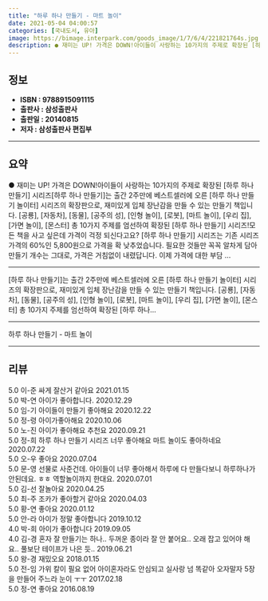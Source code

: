 ```yaml
---
title: "하루 하나 만들기 - 마트 놀이"
date: 2021-05-04 04:00:57
categories: [국내도서, 유아]
image: https://bimage.interpark.com/goods_image/1/7/6/4/221821764s.jpg
description: ● 재미는 UP! 가격은 DOWN!아이들이 사랑하는 10가지의 주제로 확장된 [하루 하나 만들기] 시리즈[하루 하나 만들기]는 출간 2주만에 베스트셀러에 오른 [하루 하나 만들기 놀이터] 시리즈의 확장판으로, 재미있게 입체 장난감을 만들 수 있는 만들기 책입니다. [공룡], [자동차]
---
```


## **정보**

- **ISBN : 9788915091115**
- **출판사 : 삼성출판사**
- **출판일 : 20140815**
- **저자 : 삼성출판사 편집부**

------



## **요약**

●  재미는 UP! 가격은 DOWN!아이들이 사랑하는 10가지의 주제로 확장된 [하루 하나 만들기] 시리즈[하루 하나 만들기]는 출간 2주만에 베스트셀러에 오른 [하루 하나 만들기 놀이터] 시리즈의 확장판으로, 재미있게 입체 장난감을 만들 수 있는 만들기 책입니다. [공룡], [자동차], [동물], [공주의 성], [인형 놀이], [로봇], [마트 놀이], [우리 집], [가면 놀이], [몬스터] 총 10가지 주제를 엄선하여 확장된 [하루 하나 만들기] 시리즈!모든 책을 사고 싶은데 가격이 걱정 되신다고요? [하루 하나 만들기] 시리즈는 기존 시리즈 가격의 60%인 5,800원으로 가격을 확 낮추었습니다. 필요한 것들만 꼭꼭 알차게 담아 만들기 개수는 그대로, 가격은 거침없이 내렸답니다. 이제 가격에 대한 부담 ...

------

[하루 하나 만들기]는 출간 2주만에 베스트셀러에 오른 [하루 하나 만들기 놀이터] 시리즈의 확장판으로, 재미있게 입체 장난감을 만들 수 있는 만들기 책입니다. [공룡], [자동차], [동물], [공주의 성], [인형 놀이], [로봇], [마트 놀이], [우리 집], [가면 놀이], [몬스터] 총 10가지 주제를 엄선하여 확장된 [하루 하나... 

------


하루 하나 만들기 - 마트 놀이 

------


## **리뷰** 

5.0 이-준 싸게 잘산거 같아요 2021.01.15 <br/>5.0 박-연 아이가 좋아합니다. 2020.12.29 <br/>5.0 임-기 아이들이 만들기 좋아해요 2020.12.22 <br/>5.0 정-령 아이가좋아해요 2020.10.06 <br/>5.0 노-진 아이가 좋아해요  추천요 2020.09.21 <br/>5.0 정-희 하루 하나 만들기 시리즈 너무 좋아해요 마트 놀이도 좋아하네요 2020.07.22 <br/>5.0 오-우 좋아요 2020.07.04 <br/>5.0 문-영 선물로 사준건데. 아이들이 너무 좋아해서 하루에 다 만들다보니 하루하나가 안된데요. ㅎㅎ 역할놀이까지 한대요.  2020.07.01 <br/>5.0 김-선 잘놀아요 2020.04.25 <br/>5.0 최-주 조카가 좋아할거 같아요 2020.04.03 <br/>5.0 황-연 좋아요 2020.01.12 <br/>5.0 안-라 아이가 정말 좋아합니다 2019.10.12 <br/>4.0 박-희 아이가 좋아합니다 2019.09.05 <br/>4.0 김-경 혼자 잘 만들기는 하나.. 두꺼운 종이라 잘 안 붙어요.. 
오래 잡고 있어야 해요.. 풀보단 테이프가 나은 듯.. 2019.06.21 <br/>5.0 왕-경 재밌오요 2018.01.15 <br/>5.0 전-임 가위 칼이 필요 없어 아이혼자라도 안심되고 실사랑 넘 똑같아 오자말자 5장을 만들어 주느라 눈이 ㅜㅜ 2017.02.18 <br/>5.0 정-연 좋아요 2016.08.19 <br/>
